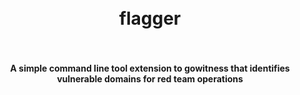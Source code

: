 <h1 align="center">
  <br>
    flagger
  <br>
  <br>
</h1>

<h4 align="center">A simple command line tool extension to gowitness that identifies vulnerable domains for red team operations</h4>
<br>